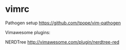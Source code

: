 # vimrc

Pathogen setup
https://github.com/tpope/vim-pathogen

Vimawesome plugins:

NERDTree
http://vimawesome.com/plugin/nerdtree-red

